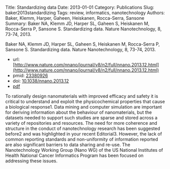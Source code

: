 Title: Standardizing data
Date: 2013-01-01
Category: Publications
Slug: baker2013standardizing
Tags: review, informatics, nanotechnology
Authors: Baker, Klemm, Harper, Gaheen, Heiskanen, Rocca-Serra, Sansone
Summary: Baker NA, Klemm JD, Harper SL, Gaheen S, Heiskanen M, Rocca-Serra P, Sansone S. Standardizing data. Nature Nanotechnology, 8, 73-74, 2013. 

Baker NA, Klemm JD, Harper SL, Gaheen S, Heiskanen M, Rocca-Serra P, Sansone S. Standardizing data. Nature Nanotechnology, 8, 73-74, 2013. 

* url: [http://www.nature.com/nnano/journal/v8/n2/full/nnano.2013.12.html](http://www.nature.com/nnano/journal/v8/n2/full/nnano.2013.12.html)
* pmid: [23380926](23380926)
* doi: [10.1038/nnano.2013.12](10.1038/nnano.2013.12)
* [pdf](http://sobolevnrm.github.io/papers/baker2013standardizing.pdf)

To rationally design nanomaterials with improved efficacy and safety it is critical to understand and exploit the physicochemical properties that cause a biological response1. Data mining and computer simulation are important for deriving information about the behaviour of nanomaterials, but the datasets needed to support such studies are sparse and stored across a variety of repositories and resources. The need for more coherence and structure in the conduct of nanotechnology research has been suggested before2 and was highlighted in your recent Editorial3. However, the lack of common reporting standards and non-uniformity of information reported are also significant barriers to data sharing and re-use. The Nanotechnology Working Group (Nano WG) of the US National Institutes of Health National Cancer Informatics Program has been focused on addressing these issues.
